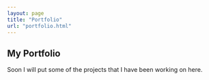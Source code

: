 ```yaml
---
layout: page
title: "Portfolio"
url: "portfolio.html"
---
```


## My Portfolio

Soon I will put some of the projects that I have been working on here.